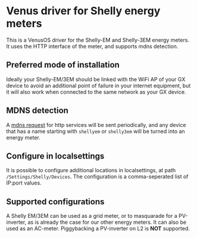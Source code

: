 # Venus driver for Shelly energy meters

This is a VenusOS driver for the Shelly-EM and Shelly-3EM energy meters.
It uses the HTTP interface of the meter, and supports mdns detection.

## Preferred mode of installation
Ideally your Shelly-EM/3EM should be linked with the WiFi AP of your GX
device to avoid an additional point of failure in your internet equipment,
but it will also work when connected to the same network as your GX device.

## MDNS detection
A [mdns request][1] for http services will be sent periodically, and any device
that has a name starting with `shellyem` or `shelly3em` will be turned into
an energy meter.

## Configure in localsettings
It is possible to configure additional locations in localsettings, at path
`/Settings/Shelly/Devices`. The configuration is a comma-seperated list of
IP:port values.

## Supported configurations
A Shelly EM/3EM can be used as a grid meter, or to masquarade for a
PV-inverter, as is already the case for our other energy meters. It can also be
used as an AC-meter. Piggybacking a PV-inverter on L2 is **NOT** supported.

[1]: https://shelly-api-docs.shelly.cloud/gen1/#mdns-discovery
